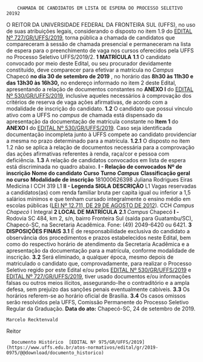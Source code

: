         CHAMADA DE CANDIDATOS EM LISTA DE ESPERA DO PROCESSO SELETIVO 20192  

 O REITOR DA UNIVERSIDADE FEDERAL DA FRONTEIRA SUL (UFFS), no uso de suas atribuições legais, considerando o disposto no item 1.9 do [EDITAL Nº 727/GR/UFFS/2019](https://www.uffs.edu.br/atos-normativos/edital/gr/2019-0727), torna pública a chamada de candidatos que compareceram à sessão de chamada presencial e permaneceram na lista de espera para o preenchimento de vaga nos cursos oferecidos pela UFFS no Processo Seletivo UFFS/2019/2.  **1 MATRÍCULA** **1.1**  O candidato convocado por meio deste Edital, ou seu procurador devidamente constituído, deve comparecer para efetivar a matrícula no *Campus*  Chapecó  **no dia 30 de setembro de 2019** , no horário das **8h30 às 11h30 e das 13h30 às 16h30,** no endereço informado no item 2 deste Edital, apresentando a relação de documentos constantes no **ANEXO I**  do [EDITAL Nº 530/GR/UFFS/2019](https://www.uffs.edu.br/atos-normativos/edital/gr/2019-0530), inclusive aqueles necessários à comprovação dos critérios de reserva de vaga ações afirmativas, de acordo com a modalidade de inscrição do candidato. **1.2**  O candidato que possui vínculo ativo com a UFFS no *campus*  de chamada está dispensado da apresentação da documentação de matrícula constante no **Item 1** do **ANEXO I**  do [EDITAL Nº 530/GR/UFFS/2019](https://www.uffs.edu.br/atos-normativos/edital/gr/2019-0530). Caso seja identificada documentação incompleta junto à UFFS compete ao candidato providenciar a mesma no prazo determinado para a matrícula. **1.2.1**  O disposto no item 1.2 não se aplica à relação de documentos necessária para a comprovação das ações afirmativas referentes à renda, raça/cor e pessoa com deficiência. **1.3**  A relação de candidatos convocados em lista de espera está discriminada no quadro abaixo. **I - Relação de convocados**     **Nº de inscrição**   **Nome do candidato**   **Curso**   **Turno**    ***Campus***    **Classificação geral no curso**   **Modalidade de inscrição**     181000626398   Juliana Rodrigues Eiras   Medicina   I   CCH   319   L1     **II - Legenda**     **SIGLA**   **DESCRIÇÃO**     L1   Vagas reservadas a candidatos(as) com renda familiar bruta per capita igual ou inferior a 1,5 salários mínimos e que tenham cursado integralmente o ensino médio em escolas públicas ([LEI Nº 12.711, DE 29 DE AGOSTO DE 2012](http://www.planalto.gov.br/ccivil_03/_ato2011-2014/2012/lei/l12711.htm)).     CCH   *Campus Chapecó*     I   Integral      **2 LOCAL DE MATRÍCULA** **2.1**  *Campus*  Chapecó **I -**  Rodovia SC 484, km 2, s/n, bairro Fronteira Sul (saída para Guatambu/SC), Chapecó-SC, na Secretaria Acadêmica. Fone: (49) 2049-6420 ou 6421.  **3 DISPOSIÇÕES FINAIS** **3.1**  É de responsabilidade exclusiva do candidato a observância dos procedimentos e prazos estabelecidos neste Edital, bem como do respectivo horário de atendimento da Secretaria Acadêmica e a apresentação da documentação para a matrícula, conforme modalidade de inscrição. **3.2**  Será eliminado, a qualquer época, mesmo depois de matriculado o candidato que, comprovadamente, para realizar o Processo Seletivo regido por este Edital e/ou pelos [EDITAL Nº 530/GR/UFFS/2019](https://www.uffs.edu.br/atos-normativos/edital/gr/2019-0530) e [EDITAL Nº 727/GR/UFFS/2019](https://www.uffs.edu.br/atos-normativos/edital/gr/2019-0727), tiver usado documentos e/ou informações falsas ou outros meios ilícitos, assegurando-lhe o contraditório e a ampla defesa, sem prejuízo das sanções penais eventualmente cabíveis. **3.3**  Os horários referem-se ao horário oficial de Brasília. **3.4**  Os casos omissos serão resolvidos pela UFFS, Comissão Permanente do Processo Seletivo Regular da Graduação.        **Data do ato:** Chapecó-SC, 24 de setembro de 2019.   
 

    Marcelo Recktenvald   
 Reitor 

      Documento Histórico  [EDITAL Nº 975/GR/UFFS/2019](https://www.uffs.edu.br/atos-normativos/edital/gr/2019-0975/@@download/documento_historico)     
      